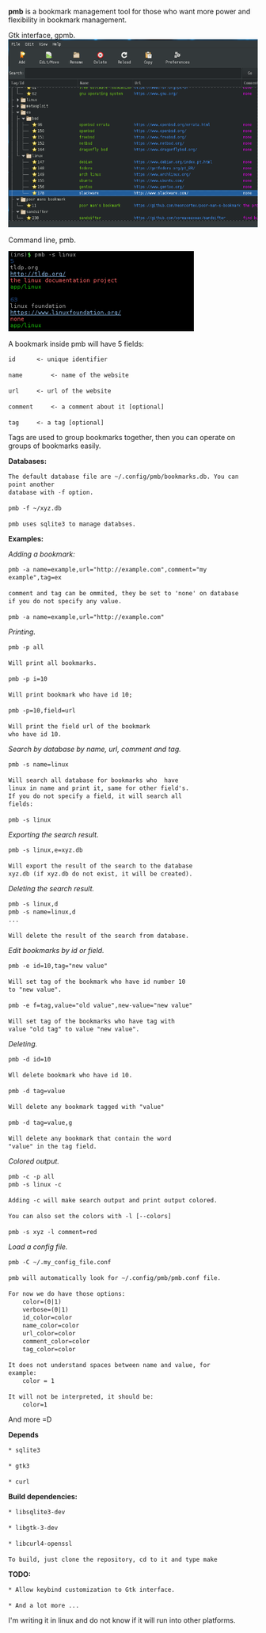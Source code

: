 **pmb** is a bookmark management tool for those who want more power and flexibility
in bookmark management.

Gtk interface, gpmb.
![screenshot-gpmb](image/gpmb.png)

Command line, pmb.

![screenshot-pmb](image/pmb.png)

A bookmark inside pmb will have 5 fields:

	id		<- unique identifier

	name		<- name of the website

	url		<- url of the website

	comment		<- a comment about it [optional]

	tag		<- a tag [optional]

Tags are used to group bookmarks together, then you can operate on groups of
bookmarks easily.

**Databases:**

	The default database file are ~/.config/pmb/bookmarks.db. You can point another
	database with -f option.

	pmb -f ~/xyz.db

	pmb uses sqlite3 to manage databses.

**Examples:**

*Adding a bookmark:*

	pmb -a name=example,url="http://example.com",comment="my example",tag=ex

	comment and tag can be ommited, they be set to 'none' on database
	if you do not specify any value.

	pmb -a name=example,url="http://example.com"

*Printing.*

	pmb -p all

	Will print all bookmarks.

	pmb -p i=10

	Will print bookmark who have id 10;

	pmb -p=10,field=url

	Will print the field url of the bookmark
	who have id 10.

*Search by database by name, url, comment and tag.*

	pmb -s name=linux 

	Will search all database for bookmarks who  have
	linux in name and print it, same for other field's.
	If you do not specify a field, it will search all
	fields:

	pmb -s linux	

*Exporting the search result.*

	pmb -s linux,e=xyz.db

	Will export the result of the search to the database
	xyz.db (if xyz.db do not exist, it will be created).

*Deleting the search result.*

	pmb -s linux,d
	pmb -s name=linux,d
	...

	Will delete the result of the search from database.

*Edit bookmarks by id or field.*

	pmb -e id=10,tag="new value"

	Will set tag of the bookmark who have id number 10
	to "new value".

	pmb -e f=tag,value="old value",new-value="new value"

	Will set tag of the bookmarks who have tag with 
	value "old tag" to value "new value".
	
*Deleting.*

	pmb -d id=10

	Wll delete bookmark who have id 10.

	pmb -d tag=value

	Will delete any bookmark tagged with "value"

	pmb -d tag=value,g

	Will delete any bookmark that contain the word
	"value" in the tag field.
		
*Colored output.*

	pmb -c -p all
	pmb -s linux -c

	Adding -c will make search output and print output colored.	

	You can also set the colors with -l [--colors]

	pmb -s xyz -l comment=red

*Load a config file.*
	
	pmb -C ~/.my_config_file.conf

	pmb will automatically look for ~/.config/pmb/pmb.conf file.
	
	For now we do have those options:
		color=(0|1)
		verbose=(0|1)
		id_color=color
		name_color=color
		url_color=color
		comment_color=color
		tag_color=color

	It does not understand spaces between name and value, for
	example: 
		color = 1

	It will not be interpreted, it should be:
		color=1

And more =D

**Depends**

	* sqlite3

	* gtk3

	* curl

**Build dependencies:**

	* libsqlite3-dev
	
	* libgtk-3-dev 
	
	* libcurl4-openssl

	To build, just clone the repository, cd to it and type make

**TODO:**

	* Allow keybind customization to Gtk interface.

	* And a lot more ...

I'm writing it in linux and do not know if it will run into other platforms.
